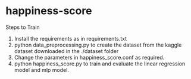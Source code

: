 # happiness-score

Steps to Train

1. Install the requirements as in requirements.txt
2. python data_preprocessing.py to create the dataset from the kaggle dataset downloaded in the ./dataset folder
3. Change the parameters in happiness_score.conf as required.
4. python happiness_score.py to train and evaluate the linear regression model and mlp model.